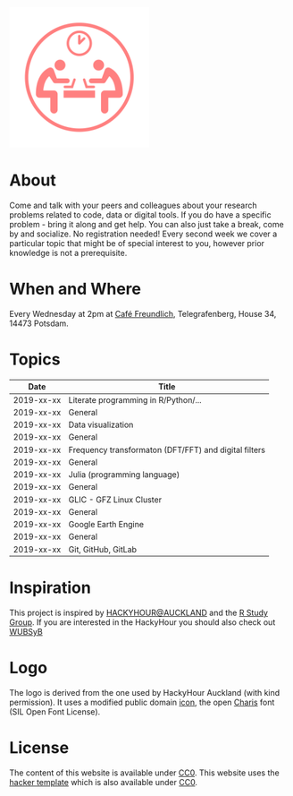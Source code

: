 <img src="./Logo/HackyHourLogoMod.svg" width="250">

# About
Come and talk with your peers and colleagues about your research problems related to code, data or digital tools.
If you do have a specific problem - bring it along and get help.
You can also just take a break, come by and socialize.
No registration needed!
Every second week we cover a particular topic that might be of special interest to you, however prior knowledge is not a prerequisite.

# When and Where
Every Wednesday at 2pm at [Café Freundlich](https://www.openstreetmap.org/?mlat=52.3819&mlon=13.0650#map=16/52.3819/13.0650&layers=N), Telegrafenberg, House 34, 14473 Potsdam.

# Topics

| Date       | Title |
| ---------- |-------------- |
| 2019-xx-xx | Literate programming in R/Python/... |
| 2019-xx-xx | General |
| 2019-xx-xx | Data visualization |
| 2019-xx-xx | General |
| 2019-xx-xx | Frequency transformaton (DFT/FFT) and digital filters |
| 2019-xx-xx | General |
| 2019-xx-xx | Julia (programming language) |
| 2019-xx-xx | General |
| 2019-xx-xx | GLIC - GFZ Linux Cluster |
| 2019-xx-xx | General |
| 2019-xx-xx | Google Earth Engine |
| 2019-xx-xx | General |
| 2019-xx-xx | Git, GitHub, GitLab |

# Inspiration
This project is inspired by [HACKYHOUR@AUCKLAND](https://uoa-eresearch.github.io/HackyHour/) and the [R Study Group](http://minisciencegirl.github.io/studyGroup/).
If you are interested in the HackyHour you should also check out [WUBSyB](http://wubsyb.github.io/)

# Logo
The logo is derived from the one used by HackyHour Auckland (with kind permission).
It uses a modified public domain <a href="https://thenounproject.com/search/?q=hackathon&i=6324">icon</a>, the open <a href="https://fontlibrary.org/en/font/charis">Charis</a> font (SIL Open Font License).

# License
The content of this website is available under [CC0](LICENSE).
This website uses the [hacker template](https://github.com/pages-themes/hacker/) which is also available under [CC0](https://creativecommons.org/publicdomain/zero/1.0/legalcode).
